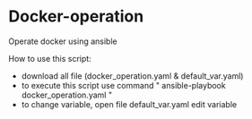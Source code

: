 # Docker-operation
Operate docker using ansible

How to use this script:
- download all file (docker_operation.yaml & default_var.yaml)
- to execute this script use command 
  " ansible-playbook docker_operation.yaml "
- to change variable, open file default_var.yaml
  edit variable
  

